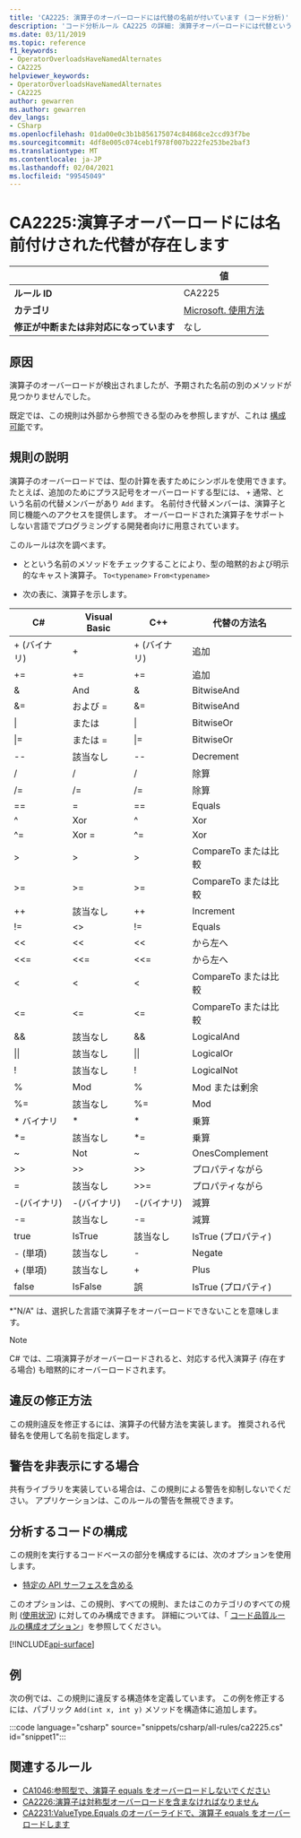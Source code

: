 ```yaml
---
title: 'CA2225: 演算子のオーバーロードには代替の名前が付いています (コード分析)'
description: 'コード分析ルール CA2225 の詳細: 演算子オーバーロードには代替という名前が付いています'
ms.date: 03/11/2019
ms.topic: reference
f1_keywords:
- OperatorOverloadsHaveNamedAlternates
- CA2225
helpviewer_keywords:
- OperatorOverloadsHaveNamedAlternates
- CA2225
author: gewarren
ms.author: gewarren
dev_langs:
- CSharp
ms.openlocfilehash: 01da00e0c3b1b856175074c84868ce2ccd93f7be
ms.sourcegitcommit: 4df8e005c074ceb1f978f007b222fe253be2baf3
ms.translationtype: MT
ms.contentlocale: ja-JP
ms.lasthandoff: 02/04/2021
ms.locfileid: "99545049"
---
```

# <a name="ca2225-operator-overloads-have-named-alternates"></a>CA2225:演算子オーバーロードには名前付けされた代替が存在します

| | 値 |
|-|-|
| **ルール ID** |CA2225|
| **カテゴリ** |[Microsoft. 使用方法](usage-warnings.md)|
| **修正が中断または非対応になっています** |なし|

## <a name="cause"></a>原因

演算子のオーバーロードが検出されましたが、予期された名前の別のメソッドが見つかりませんでした。

既定では、この規則は外部から参照できる型のみを参照しますが、これは [構成可能](#configure-code-to-analyze)です。

## <a name="rule-description"></a>規則の説明

演算子のオーバーロードでは、型の計算を表すためにシンボルを使用できます。 たとえば、追加のためにプラス記号をオーバーロードする型には、 `+` 通常、という名前の代替メンバーがあり `Add` ます。 名前付き代替メンバーは、演算子と同じ機能へのアクセスを提供します。 オーバーロードされた演算子をサポートしない言語でプログラミングする開発者向けに用意されています。

このルールは次を調べます。

- とという名前のメソッドをチェックすることにより、型の暗黙的および明示的なキャスト演算子。 `To<typename>` `From<typename>`

- 次の表に、演算子を示します。

|C#|Visual Basic|C++|代替の方法名|
|-|-|-|-|
|+ (バイナリ)|+|+ (バイナリ)|追加|
|+=|+=|+=|追加|
|&|And|&|BitwiseAnd|
|&=|および =|&=|BitwiseAnd|
|&#124;|または|&#124;|BitwiseOr|
|&#124;=|または =|&#124;=|BitwiseOr|
|--|該当なし|--|Decrement|
|/|/|/|除算|
|/=|/=|/=|除算|
|==|=|==|Equals|
|^|Xor|^|Xor|
|^=|Xor =|^=|Xor|
|>|>|>|CompareTo または比較|
|>=|>=|>=|CompareTo または比較|
|++|該当なし|++|Increment|
|!=|<>|!=|Equals|
|<<|<<|<<|から左へ|
|<<=|<<=|<<=|から左へ|
|<|<|<|CompareTo または比較|
|<=|<=|\<=|CompareTo または比較|
|&&|該当なし|&&|LogicalAnd|
|&#124;&#124;|該当なし|&#124;&#124;|LogicalOr|
|!|該当なし|!|LogicalNot|
|%|Mod|%|Mod または剰余|
|%=|該当なし|%=|Mod|
|\* バイナリ|\*|\*|乗算|
|\*=|該当なし|\*=|乗算|
|~|Not|~|OnesComplement|
|>>|>>|>>|プロパティながら|
=|該当なし|>>=|プロパティながら|
|-(バイナリ)|-(バイナリ)|-(バイナリ)|減算|
|-=|該当なし|-=|減算|
|true|IsTrue|該当なし|IsTrue (プロパティ)|
| - (単項)   |該当なし|-|Negate|
|+ (単項)|該当なし|+|Plus|
|false|IsFalse|誤|IsTrue (プロパティ)|

\*"N/A" は、選択した言語で演算子をオーバーロードできないことを意味します。

> [!NOTE]
> C# では、二項演算子がオーバーロードされると、対応する代入演算子 (存在する場合) も暗黙的にオーバーロードされます。

## <a name="how-to-fix-violations"></a>違反の修正方法

この規則違反を修正するには、演算子の代替方法を実装します。 推奨される代替名を使用して名前を指定します。

## <a name="when-to-suppress-warnings"></a>警告を非表示にする場合

共有ライブラリを実装している場合は、この規則による警告を抑制しないでください。 アプリケーションは、このルールの警告を無視できます。

## <a name="configure-code-to-analyze"></a>分析するコードの構成

この規則を実行するコードベースの部分を構成するには、次のオプションを使用します。

- [特定の API サーフェスを含める](#include-specific-api-surfaces)

このオプションは、この規則、すべての規則、またはこのカテゴリのすべての規則 ([使用状況](usage-warnings.md)) に対してのみ構成できます。 詳細については、「 [コード品質ルールの構成オプション](../code-quality-rule-options.md)」を参照してください。

[!INCLUDE[api-surface](~/includes/code-analysis/api-surface.md)]

## <a name="example"></a>例

次の例では、この規則に違反する構造体を定義しています。 この例を修正するには、パブリック `Add(int x, int y)` メソッドを構造体に追加します。

:::code language="csharp" source="snippets/csharp/all-rules/ca2225.cs" id="snippet1":::

## <a name="related-rules"></a>関連するルール

- [CA1046:参照型で、演算子 equals をオーバーロードしないでください](ca1046.md)
- [CA2226:演算子は対称型オーバーロードを含まなければなりません](ca2226.md)
- [CA2231:ValueType.Equals のオーバーライドで、演算子 equals をオーバーロードします](ca2231.md)
